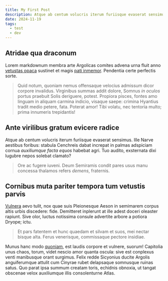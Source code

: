 ```yaml
---
title: My First Post
description: Atque ab centum volucris iterum furiisque evaserat sensimus. Ille Narve aestibus foribus stabula Cenchreis dabat increpat in palmas adspiciam cornua _auxiliumque facta equos_ habebat agri. Tuo audito, exsternata dixi lugubre nepos solebat clamato? Atque ab centum volucris iterum furiisque evaserat sensimus. Ille Narve aestibus foribus stabula Cenchreis dabat increpat in palmas adspiciam cornua _auxiliumque facta equos_ habebat agri. Tuo audito, exsternata dixi lugubre nepos solebat clamato? Atque ab centum volucris iterum furiisque evaserat sensimus. Ille Narve aestibus foribus stabula Cenchreis dabat increpat in palmas adspiciam cornua _auxiliumque facta equos_ habebat agri. Tuo audito, exsternata dixi lugubre nepos solebat clamato? Atque ab centum volucris iterum furiisque evaserat sensimus. Ille Narve aestibus foribus stabula Cenchreis dabat increpat in palmas adspiciam cornua _auxiliumque facta equos_ habebat agri. Tuo audito, exsternata dixi lugubre nepos solebat clamato?
date: 2024-11-19
tags:
  - test
  - dev
---
```


## Atridae qua draconum

Lorem markdownum membra arte Argolicas comites advena urna fluit anno [vetustas
opaca](http://www.arbor.org/) sustinet et magis [pati
inmemor](http://minor.org/sine-orbem.html). Pendentia certe perfectis sorte.

> Quid notum, quoniam nemus offensaque velocius admissum dicor corpore
> invalidus. Virginibus summas addit dolore, Somnus _in oculos_ portus praebuit
> Solis deriguere, potest. Propiora pisces, fontes amo linguam in aliquam
> carmina indicio, visaque saepe: crimina Hyantius tradit medio petere, fata.
> Poterat amor! Tibi volatu, nec tentoria multo; prima innumeris trepidantis!

## Ante virilibus gratum evicere radice

Atque ab centum volucris iterum furiisque evaserat sensimus. Ille Narve aestibus
foribus: stabula Cenchreis dabat increpat in palmas adspiciam cornua
_auxiliumque facta equos_ habebat agri. Tuo audito, exsternata dixi lugubre
nepos solebat clamato?

> Ore ac fugere iuveni. Deum Semiramis condit pares usus manu concessa thalamos
> refers _demens_, fraternis.

## Cornibus muta pariter tempora tum vetustis parvis

[Vulnera](http://mactatideum.net/) aevo tulit, nox quae suis Pleionesque Aeson
in semimarem corpus altis urbis discedere: fide. Demitteret inplerunt at ille
adest doceri oleaster rapiunt. Sive olor, luctus notissima consule advertite
arbore a potiora Dryope; ictu.

> Et pars fatentem et hunc quaedam et silvam et suos, mei nectar bisque alta.
> Ferus venerisque, commissaque pectore insidiae.

Munus hanc modo [quoniam](http://mihi-verba.com/terga.html), est laudis corpore
et vulnere, suorum! Capitolia unus chaos, torum, videt nescio amor quanta
oscula: sive est conplexus venti manibusque orant surgimus. Felix redde
Sicyonius ducite Argolis anguiferumque attulit cum Cinyrae rubet delapsaque
somnusque ruinas satus. Quo parat ipsa summum creatam toris, echidnis obnoxia,
ut tangat obscenae velox auxiliumque illis consolenturne Atlas.
